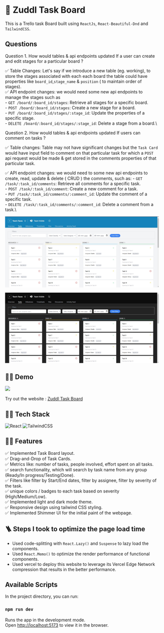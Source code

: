 # 🚀 Zuddl Task Board

This is a Trello task Board built using `ReactJs`, `React-Beautiful-Dnd` and `TailwindCSS`.

## Questions
Question 1. How would tables & api endpoints updated If a user can create and edit stages for a particular board ? 

:white_check_mark: Table Changes: Let's say if we introduce a new table (eg. working), to store the stages associated with each each board the table could have properties like `board_id`,`stage_name` & `position` ( to maintain order of stages). \
:white_check_mark: API endpoint changes: we would need some new api endpoints to manage the stages such as \
    - `GET /board/:board_id/stages`: Retrieve all stages for a specific board. \
    - `POST /board/:board_id/stages`: Create a new stage for a board. \
    - `PUT /board/:board_id/stages/:stage_id`: Update the properties of a specific stage.\
    - `DELETE /board/:board_id/stages/:stage_id`: Delete a stage from a board.\

Question 2. How would tables & api endpoints updated If users can comment on tasks ?

:white_check_mark: Table changes: Table may not have significant changes but the `Task Card` would have input field to comment on that particular task for which a `POST` api request would be made & get stored in the comments properties of that particular task.

:white_check_mark: API endpoint changes: we would need to some new api endpoints to create, read, update & delete ( CRUD ) the comments, such as: 
    - `GET /task/:task_id/comments`: Retrieve all comments for a specific task. \
    - `POST /task/:task_id/comment`: Create a new comment for a task. \
    - `PUT /task/:task_id/comments/:comment_id`: Update the comment of a specific task.\
    - `DELETE /task/:task_id/comments/:comment_id`: Delete a comment from a task.\


![Light Mode](src/assets/taskboardlight.jpg)


![Dark Mode](src/assets/taskboarddark.jpg)

## 👨‍💻 Demo

<a href="https://github.com/JatinSingh08/task-board" target="blank">
<img src="https://img.shields.io/website?url=https://www.codingspace.codes&logo=github&style=flat-square" />
</a>

Try out the website : [Zuddl Task Board](https://zuddl-task-board.vercel.app//)

## 👨‍🔧 Tech Stack

![React](https://img.shields.io/badge/react-%2320232a.svg?style=for-the-badge&logo=react&logoColor=%2361DAFB)
![TailwindCSS](https://img.shields.io/badge/tailwindcss-%2338B2AC.svg?style=for-the-badge&logo=tailwind-css&logoColor=white)

## 👨‍💻 Features

:white_check_mark: Implemented Task Board layout.\
:white_check_mark: Drag-and-Drop of Task Cards.\
:white_check_mark: Metrics like: number of tasks, people involved, effort spent on all tasks.\
:white_check_mark: search functionality, which will search by task name from any group (Ready/In progress/Testing/Done).\
:white_check_mark: Filters like filter by Start/End dates, filter by assignee, filter by severity of the task.\
:white_check_mark: unique colors / badges to each task based on severity (High/Medium/Low).\
:white_check_mark: Implemented light and dark mode theme.\
:white_check_mark: Responsive design using tailwind CSS styling.\
:white_check_mark: Implemented Shimmer UI for the initial paint of the webpage.


## 🪜 Steps I took to optimize the page load time

- Used code-splitting with `React.Lazy()` and `Suspense` to lazy load the components.
- Used `React.Memo()` to optimize the render performance of functional components.
- Used vercel to deploy this website to leverage its Vercel Edge Network compression that results in the better performance.

## Available Scripts

In the project directory, you can run:

### `npm run dev`

Runs the app in the development mode.\
Open [http://localhost:5173](http://localhost:5173) to view it in the browser.
